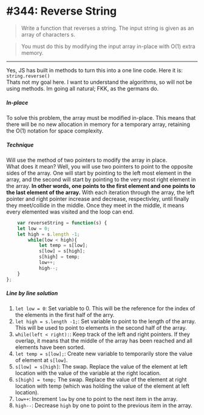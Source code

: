 # #344: Reverse String

> Write a function that reverses a string. The input string is given as an array of characters s.

> You must do this by modifying the input array in-place with O(1) extra memory.

---

Yes, JS has built in methods to turn this into a one line code. Here it is:
` string.reverse()` <br />
Thats not my goal here. I want to understand the algorithms, so will not be using methods. Im going all natural; FKK, as the germans do.

##### In-place

To solve this problem, the array must be modified in-place. This means that there will be no new allocation in memory for a temporary array, retaining the O(1) notation for space complexity.
<br />

##### Technique

Will use the method of two pointers to modify the array in place.<br />
What does it mean? Well, you will use two pointers to point to the opposite sides of the array.
One will start by pointing to the left most element in the array, and the second will start by pointing to the very most right element in the array. **In other words, one points to the first element and one points to the last element of the array.**
With each iteration through the array, the left pointer and right pointer increase and decrease, respectivley, until finally they meet/collide in the middle.
Once they meet in the middle, it means every elemented was visited and the loop can end.

```JavaScript
    var reverseString = function(s) {
    let low = 0;
    let high = s.length -1;
        while(low < high){
            let temp = s[low];
            s[low] = s[high];
            s[high] = temp;
            low++;
            high--;
    }
};
```

##### Line by line solution

1. `let low = 0`:
   Set variable to 0. This will be the reference for the index of the elements in the first half of the arry.
2. `let high = s.length -1;`:
   Set variable to point to the length of the array. This will be used to point to elements in the second half of the array.
3. `while(left < right):`:
   Keep track of the left and right pointers. If they overlap, it means that the middle of the array has been reached and all elements have been sorted.
4. `let temp = s[low];`:
   Create new variable to temporarily store the value of element at `s[low]`.
5. `s[low] = s[high]`:
   The swap. Replace the value of the element at left location with the value of the variable at the right location.
6. `s[high] = temp;`
   The swap. Replace the value of the element at right location with temp (which was holding the value of the element at left location).
7. `low++`:
   Increment `low` by one to point to the next item in the array.
8. `high--`:
   Decrease `high` by one to point to the previous item in the array.
